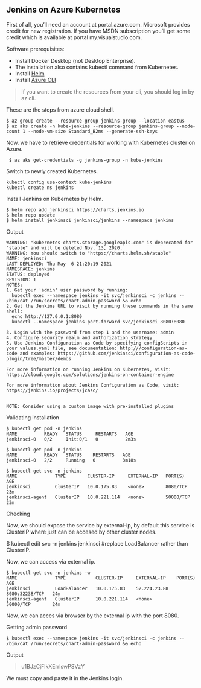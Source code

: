 ## Jenkins on Azure Kubernetes

First of all, you’ll need an account at portal.azure.com. Microsoft provides credit for new registration. If you have MSDN subscription you’ll get some credit which is available at portal my.visualstudio.com.

Software prerequisites:

- Install Docker Desktop (not Desktop Enterprise). 
- The installation also contains kubectl command from Kubernetes.
- Install [Helm](https://helm.sh/docs/intro/install/)
- Install [Azure CLI](https://docs.microsoft.com/en-us/cli/azure/install-azure-cli?view=azure-cli-latest)

> If you want to create the resources from your cli, you should log in by az cli.

These are the steps from azure cloud shell.

```
$ az group create --resource-group jenkins-group --location eastus
$ az aks create -n kube-jenkins --resource-group jenkins-group --node-count 1 --node-vm-size Standard_B2ms --generate-ssh-keys
```

Now, we have to retrieve credentials for working with Kubernetes cluster on Azure.

` $ az aks get-credentials -g jenkins-group -n kube-jenkins`

Switch to newly created Kubernetes.

``` 
kubectl config use-context kube-jenkins 
kubectl create ns jenkins
```

Install Jenkins on Kubernetes by Helm.

``` 
$ helm repo add jenkinsci https://charts.jenkins.io 
$ helm repo update
$ helm install jenkinsci jenkinsci/jenkins --namespace jenkins
```

Output
```
WARNING: "kubernetes-charts.storage.googleapis.com" is deprecated for "stable" and will be deleted Nov. 13, 2020.
WARNING: You should switch to "https://charts.helm.sh/stable"
NAME: jenkinsci
LAST DEPLOYED: Thu May  6 21:20:19 2021
NAMESPACE: jenkins
STATUS: deployed
REVISION: 1
NOTES:
1. Get your 'admin' user password by running:
  kubectl exec --namespace jenkins -it svc/jenkinsci -c jenkins -- /bin/cat /run/secrets/chart-admin-password && echo
2. Get the Jenkins URL to visit by running these commands in the same shell:
  echo http://127.0.0.1:8080
  kubectl --namespace jenkins port-forward svc/jenkinsci 8080:8080

3. Login with the password from step 1 and the username: admin
4. Configure security realm and authorization strategy
5. Use Jenkins Configuration as Code by specifying configScripts in your values.yaml file, see documentation: http:///configuration-as-code and examples: https://github.com/jenkinsci/configuration-as-code-plugin/tree/master/demos

For more information on running Jenkins on Kubernetes, visit:
https://cloud.google.com/solutions/jenkins-on-container-engine

For more information about Jenkins Configuration as Code, visit:
https://jenkins.io/projects/jcasc/


NOTE: Consider using a custom image with pre-installed plugins
```

Validating installation

```
$ kubectl get pod -n jenkins
NAME          READY   STATUS     RESTARTS   AGE
jenkinsci-0   0/2     Init:0/1   0          2m3s

$ kubectl get pod -n jenkins
NAME          READY   STATUS    RESTARTS   AGE
jenkinsci-0   2/2     Running   0          3m18s

$ kubectl get svc -n jenkins
NAME              TYPE        CLUSTER-IP     EXTERNAL-IP   PORT(S)     AGE
jenkinsci         ClusterIP   10.0.175.83    <none>        8080/TCP    23m
jenkinsci-agent   ClusterIP   10.0.221.114   <none>        50000/TCP   23m
```
Checking

Now, we should expose the service by external-ip, by default this service is ClusterIP where just can be accesed by other cluster nodes.

$ kubectl edit svc -n jenkins jenkinsci
#replace LoadBalancer rather than ClusterIP.

Now, we can access via external ip.

```
$ kubectl get svc -n jenkins -w
NAME              TYPE           CLUSTER-IP     EXTERNAL-IP    PORT(S)          AGE
jenkinsci         LoadBalancer   10.0.175.83    52.224.23.88   8080:32238/TCP   24m
jenkinsci-agent   ClusterIP      10.0.221.114   <none>         50000/TCP        24m
```

Now, we can acces via browser by the external ip with the port 8080.

Getting admin password
```
$ kubectl exec --namespace jenkins -it svc/jenkinsci -c jenkins -- /bin/cat /run/secrets/chart-admin-password && echo
```
Output
> u1BJzCjFlkXErrlswPSVzY

We must copy and paste it in the Jenkins login.